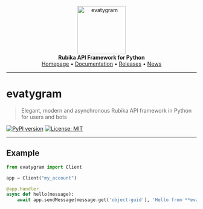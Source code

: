 <p align="center">
    <a href="https://github.com/snipe4kill/evatygram">
        <img src="https://upcdn.io/W142hJk/thumbnail/demo/4mrDXtYPJA.png.crop" alt="evatygram" width="128">
    </a>
    <br>
    <b>Rubika API Framework for Python</b>
    <br>
    <a href="https://pypi.org/project/evatygram/">Homepage</a>
    •
    <a href="https://t.me/evatygram_doc">Documentation</a>
    •
    <a href="https://pypi.org/project/evatygram/#history">Releases</a>
    •
    <a href="https://t.me/rubika_library">News</a>
</p>

---

# evatygram

> Elegant, modern and asynchronous Rubika API framework in Python for users and bots

[![PyPI version](https://badge.fury.io/py/evatygram.svg)](https://pypi.org/project/evatygram/)
[![License: MIT](https://img.shields.io/badge/License-MIT-blue.svg)](https://opensource.org/licenses/MIT)

---

## Example

```python
from evatygram import Client

app = Client("my_account")

@app.Handler
async def hello(message):
    await app.sendMessage(message.get('object-guid'), 'Hello from **evatygram**!')